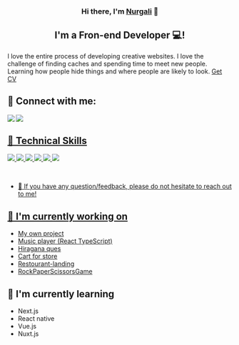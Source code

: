 <p align="center">
  <a href="https://t.me/AldeevN" target="_blank"></a>
</p>



<h3 align="center">
Hi there, I'm <a href="https://portfolio-aldeev-n-t5wr.vercel.app/#home" target="_blank" rel="noreferrer">Nurgali</a> 👋
</h3>



<h2 align="center">
I'm a Fron-end Developer 💻!
</h2> 

I love the entire process of developing creative websites. I love the challenge of finding caches and spending time to meet new people. Learning how people hide things and where people are likely to look.
<a href="https://drive.google.com/file/d/13UwBUHu4lg3YDFmcvfZd_rl3310vI-fo/view?usp=sharing">Get CV</a>

## 🤝 Connect with me:
<a href="mailto:aldeev33@gmail.com"><img align="left" src="https://img.shields.io/badge/Gmail-D14836?style=for-the-badge&logo=gmail&logoColor=white">
<a href="https://t.me/AldeevN"><img align="left" src="https://img.shields.io/badge/Telegram-2CA5E0?style=for-the-badge&logo=telegram&logoColor=white">
<br>

## 💼 Technical Skills

![](https://img.shields.io/badge/Code-React-informational?style=flat&logo=react&color=61DAFB)
![](https://img.shields.io/badge/Code-JavaScript-informational?style=flat&logo=JavaScript&color=F7DF1E)
![](https://img.shields.io/badge/Code-HTML5-informational?style=flat&logo=HTML5&color=E34F26)
![](https://img.shields.io/badge/Style-CSS3-informational?style=flat&logo=CSS3&color=1572B6)
![](https://shields.io/badge/TypeScript-3178C6?logo=TypeScript&logoColor=FFF&style=flat-square)
![](https://img.shields.io/badge/redux-redux-informational?style=flat&logo=redux&color=1572B6)

</br>

- 💬 If you have any question/feedback, please do not hesitate to reach out to me!

## 🔭 I'm currently working on

- <a href="https://github.com/aldeevN?tab=repositories">My own project</a>
- <a href="https://github.com/aldeevN/Music_player-app">Music player (React TypeScript)</a>
- <a href="https://hiragana-quiz-red.vercel.app/">Hiragana ques</a>
- <a href="https://github.com/aldeevN/CartStore.git">Cart for store</a>
- <a href="https://aldeevn.github.io/restourant-landing">Restourant-landing</a>
- <a href="https://aldeevn.github.io/RockPaperScissorsGame/">RockPaperScissorsGame</a>

## 🌱 I'm currently learning
- Next.js
- React native
- Vue.js
- Nuxt.js
